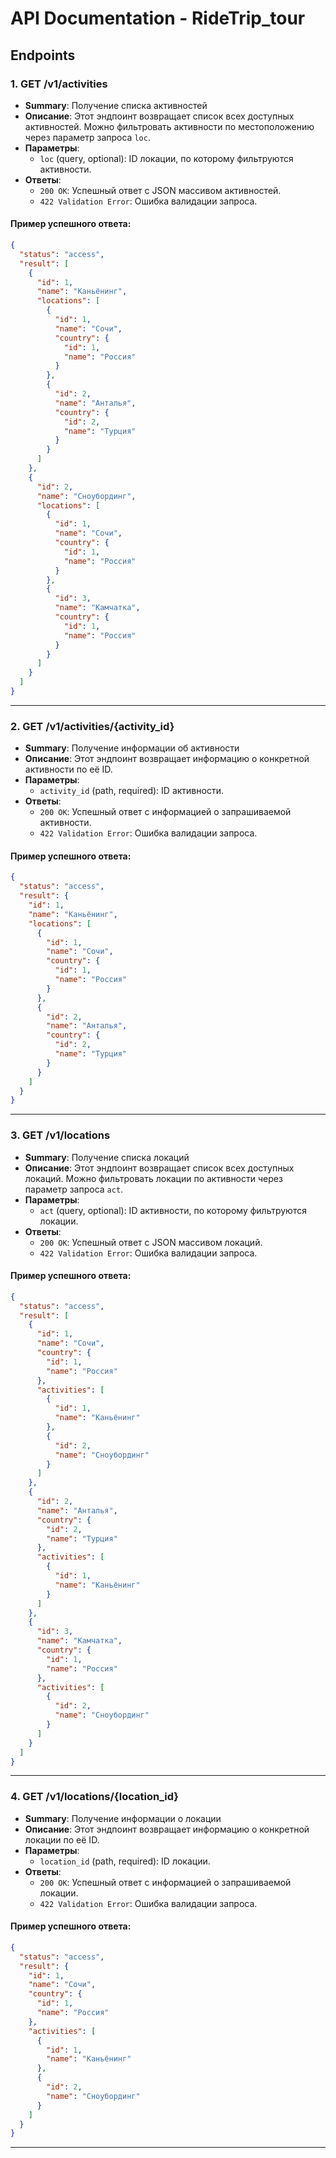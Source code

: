 # API Documentation - RideTrip_tour

## Endpoints

### 1. **GET /v1/activities**
- **Summary**: Получение списка активностей
- **Описание**: Этот эндпоинт возвращает список всех доступных активностей. Можно фильтровать активности по местоположению через параметр запроса `loc`.
- **Параметры**:
  - `loc` (query, optional): ID локации, по которому фильтруются активности.
- **Ответы**:
  - `200 OK`: Успешный ответ с JSON массивом активностей.
  - `422 Validation Error`: Ошибка валидации запроса.

#### Пример успешного ответа:
```json
{
  "status": "access",
  "result": [
    {
      "id": 1,
      "name": "Каньёнинг",
      "locations": [
        {
          "id": 1,
          "name": "Сочи",
          "country": {
            "id": 1,
            "name": "Россия"
          }
        },
        {
          "id": 2,
          "name": "Анталья",
          "country": {
            "id": 2,
            "name": "Турция"
          }
        }
      ]
    },
    {
      "id": 2,
      "name": "Сноубординг",
      "locations": [
        {
          "id": 1,
          "name": "Сочи",
          "country": {
            "id": 1,
            "name": "Россия"
          }
        },
        {
          "id": 3,
          "name": "Камчатка",
          "country": {
            "id": 1,
            "name": "Россия"
          }
        }
      ]
    }
  ]
}

```

---

### 2. **GET /v1/activities/{activity_id}**
- **Summary**: Получение информации об активности
- **Описание**: Этот эндпоинт возвращает информацию о конкретной активности по её ID.
- **Параметры**:
  - `activity_id` (path, required): ID активности.
- **Ответы**:
  - `200 OK`: Успешный ответ с информацией о запрашиваемой активности.
  - `422 Validation Error`: Ошибка валидации запроса.

#### Пример успешного ответа:
```json
{
  "status": "access",
  "result": {
    "id": 1,
    "name": "Каньёнинг",
    "locations": [
      {
        "id": 1,
        "name": "Сочи",
        "country": {
          "id": 1,
          "name": "Россия"
        }
      },
      {
        "id": 2,
        "name": "Анталья",
        "country": {
          "id": 2,
          "name": "Турция"
        }
      }
    ]
  }
}
```

---

### 3. **GET /v1/locations**
- **Summary**: Получение списка локаций
- **Описание**: Этот эндпоинт возвращает список всех доступных локаций. Можно фильтровать локации по активности через параметр запроса `act`.
- **Параметры**:
  - `act` (query, optional): ID активности, по которому фильтруются локации.
- **Ответы**:
  - `200 OK`: Успешный ответ с JSON массивом локаций.
  - `422 Validation Error`: Ошибка валидации запроса.

#### Пример успешного ответа:
```json
{
  "status": "access",
  "result": [
    {
      "id": 1,
      "name": "Сочи",
      "country": {
        "id": 1,
        "name": "Россия"
      },
      "activities": [
        {
          "id": 1,
          "name": "Каньёнинг"
        },
        {
          "id": 2,
          "name": "Сноубординг"
        }
      ]
    },
    {
      "id": 2,
      "name": "Анталья",
      "country": {
        "id": 2,
        "name": "Турция"
      },
      "activities": [
        {
          "id": 1,
          "name": "Каньёнинг"
        }
      ]
    },
    {
      "id": 3,
      "name": "Камчатка",
      "country": {
        "id": 1,
        "name": "Россия"
      },
      "activities": [
        {
          "id": 2,
          "name": "Сноубординг"
        }
      ]
    }
  ]
}
```

---

### 4. **GET /v1/locations/{location_id}**
- **Summary**: Получение информации о локации
- **Описание**: Этот эндпоинт возвращает информацию о конкретной локации по её ID.
- **Параметры**:
  - `location_id` (path, required): ID локации.
- **Ответы**:
  - `200 OK`: Успешный ответ с информацией о запрашиваемой локации.
  - `422 Validation Error`: Ошибка валидации запроса.

#### Пример успешного ответа:
```json
{
  "status": "access",
  "result": {
    "id": 1,
    "name": "Сочи",
    "country": {
      "id": 1,
      "name": "Россия"
    },
    "activities": [
      {
        "id": 1,
        "name": "Каньёнинг"
      },
      {
        "id": 2,
        "name": "Сноубординг"
      }
    ]
  }
}
```

---
